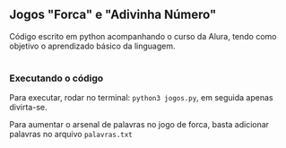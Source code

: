 ## Jogos "Forca" e "Adivinha Número"

Código escrito em python acompanhando o curso da Alura, tendo como objetivo o aprendizado básico da linguagem.

#

### Executando o código

Para executar, rodar no terminal: `python3 jogos.py`, em seguida apenas divirta-se.

Para aumentar o arsenal de palavras no jogo de forca, basta adicionar palavras no arquivo `palavras.txt`
